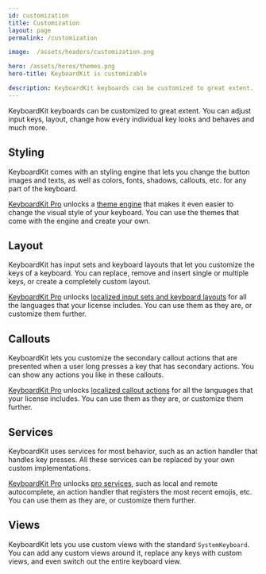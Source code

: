 ```yaml
---
id: customization
title: Customization
layout: page
permalink: /customization

image:  /assets/headers/customization.png

hero: /assets/heros/themes.png
hero-title: KeyboardKit is customizable

description: KeyboardKit keyboards can be customized to great extent.
---
```


KeyboardKit keyboards can be customized to great extent. You can adjust input keys, layout, change how every individual key looks and behaves and much more.


## Styling

KeyboardKit comes with an styling engine that lets you change the button images and texts, as well as colors, fonts, shadows, callouts, etc. for any part of the keyboard.

[KeyboardKit Pro](/pro) unlocks a [theme engine](/features/themes) that makes it even easier to change the visual style of your keyboard. You can use the themes that come with the engine and create your own.


## Layout

KeyboardKit has input sets and keyboard layouts that let you customize the keys of a keyboard. You can replace, remove and insert single or multiple keys, or create a completely custom layout.

[KeyboardKit Pro](/pro) unlocks [localized input sets and keyboard layouts](/features/localization) for all the languages that your license includes. You can use them as they are, or customize them further.


## Callouts

KeyboardKit lets you customize the secondary callout actions that are presented when a user long presses a key that has secondary actions. You can show any actions you like in these callouts.

[KeyboardKit Pro](/pro) unlocks [localized callout actions](/features/localization) for all the languages that your license includes.  You can use them as they are, or customize them further.


## Services

KeyboardKit uses services for most behavior, such as an action handler that handles key presses. All these services can be replaced by your own custom implementations.

[KeyboardKit Pro](/pro) unlocks [pro services](/pro), such as local and remote autocomplete, an action handler that registers the most recent emojis, etc. You can use them as they are, or customize them further.


## Views

KeyboardKit lets you use custom views with the standard `SystemKeyboard`. You can add any custom views around it, replace any keys with custom views, and even switch out the entire keyboard view.